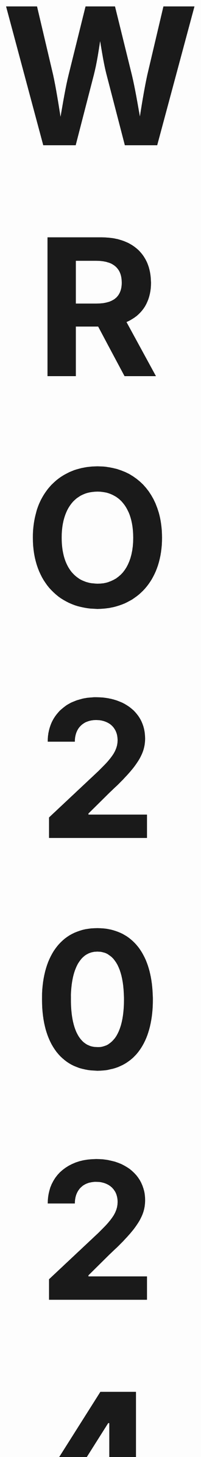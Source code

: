 
## <p align="center"><span style="font-size: 500px;">WRO 2024 Future Engineer</span></p>
<p align="center">
![Alt Text](https://ybrobot.club/image/YB%20Robot%20logo.png)
</p>